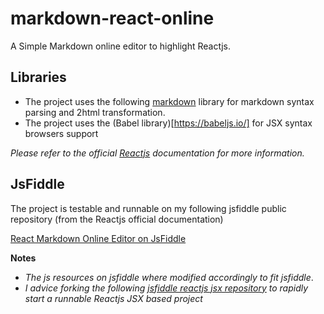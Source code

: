 # markdown-react-online
A Simple Markdown online editor to highlight Reactjs.

## Libraries
* The project uses the following [markdown](https://github.com/evilstreak/markdown-js) library for markdown syntax parsing and 2html transformation.
* The project uses the (Babel library)[https://babeljs.io/] for JSX syntax browsers support

_Please refer to the official [Reactjs](https://facebook.github.io/react/) documentation for more information._

## JsFiddle
The project is testable and runnable on my following jsfiddle public repository (from the Reactjs official documentation)

[React Markdown Online Editor on JsFiddle](https://jsfiddle.net/mahieddine_ichir/yapqf9Lb/)

__Notes__
* _The js resources on jsfiddle where modified accordingly to fit jsfiddle_.
* _I advice forking the following [jsfiddle reactjs jsx repository](https://jsfiddle.net/reactjs/69z2wepo/) to rapidly start a runnable Reactjs JSX based project_


